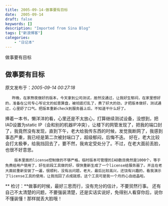 ```yaml
---
title: 2005-09-14-做事要有目标
date:  2005-09-14
draft: false
keywords: []
description: "Imported from Sina Blog"
tags: ["新浪博客"]
categories: 
    - "日记本"
---
```

做事要有目标
## 做事要有目标

 原文发布于：*2005-09-14 00:27:18*

       昨晚，在家熬夜做好的版本，今天拿到公司测试，居然没通过，让我好生郁闷，在家里想好的，准备在公司专心写论文的如意算盘，被彻底打乱了，费了好大的劲，才把版本做好，测试通过，心里舒了口气。把版本重新check到服务器上后，不知道干什么好了。

 

     
捧着一本书，懒洋洋的看，心里还是不太放心，打算继续测试设备，没想到，把IAD设置为static
IP（会和别的机器IP冲突），让楼下的网管发现了，把我的端口封了，我竟然没有发现，直到下午，老大给我传东西的时候，发觉我断网了，我感到事态严重，我已经是第二次被封端口了，超级郁闷，后悔不迭。   好在，老大比较会打太极拳，给我挡回去了，要不然，我肯定受处分了。不过，在老大面前丢脸，也很不好意思。

  

        版本里面的license控制做的不够严格，临时版本可管理的IAD数目竟然是1000个，等于免费给用户使用了，好在前段工具做的好，很快重新生成了一个license给服务器了。并且在老大面前重新安装了一遍，很顺利，没有出问题，老大，最后比较高兴，还饶有兴趣的，看我演示了license工具的使用，让我找回了点成就感，这个工具可是我一个月的心血结晶啦。

 

 ** 检讨：**做事的时候，最好三思而行，没有充分的估计，不要贸然行事。 
还有自己不太清楚的问题，不要强装清楚，还是实话实说好，免得别人看穿你后，说你不懂装懂！那样就丢大脸哦！

  


